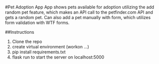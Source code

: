 #Pet Adoption App
App shows pets available for adoption utilizing the add random pet feature, which makes an API call to the petfinder.com API and gets a random pet. Can also add a pet manually with form, which utilizes form validation with WTF forms.

##Instructions

1. Clone the repo
2. create virtual environment (workon ...)
3. pip install requirements.txt
4. flask run to start the server on localhost:5000
